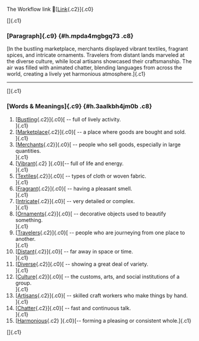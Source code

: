 The Workflow link
👏[[Link](https://www.google.com/url?q=http://www.google.com&sa=D&source=editors&ust=1755816039378914&usg=AOvVaw35STJQZQtZ0YbZwFGlpZMj){.c2}]{.c0}

[]{.c1}

### [Paragraph]{.c9} {#h.mpda4mgbgq73 .c8}

[In the bustling marketplace, merchants displayed vibrant textiles,
fragrant spices, and intricate ornaments. Travelers from distant lands
marveled at the diverse culture, while local artisans showcased their
craftsmanship. The air was filled with animated chatter, blending
languages from across the world, creating a lively yet harmonious
atmosphere.]{.c1}

------------------------------------------------------------------------

[]{.c1}

### [Words & Meanings]{.c9} {#h.3aalkbh4jm0b .c8}

1.  [[Bustling](https://www.google.com/url?q=http://www.google.com&sa=D&source=editors&ust=1755816039379714&usg=AOvVaw2_urzXnWVZYr-aGtnFEGcR){.c2}]{.c0}[ --
    full of lively activity.\
    ]{.c1}
2.  [[Marketplace](https://www.google.com/url?q=http://www.google.com&sa=D&source=editors&ust=1755816039379887&usg=AOvVaw2nu6d6kv1vv0sd1xx5CYgQ){.c2}]{.c0}[ --
    a place where goods are bought and sold.\
    ]{.c1}
3.  [[Merchants](https://www.google.com/url?q=http://www.google.com&sa=D&source=editors&ust=1755816039380004&usg=AOvVaw2eRQiQi_-gmxL4jPhw1iYY){.c2}]{.c0}[ --
    people who sell goods, especially in large quantities.\
    ]{.c1}
4.  [[Vibrant](https://www.google.com/url?q=http://www.google.com&sa=D&source=editors&ust=1755816039380145&usg=AOvVaw3jmTqpPOqguZ12EtbqNQYZ){.c2}
    ]{.c0}[-- full of life and energy.\
    ]{.c1}
5.  [[Textiles](https://www.google.com/url?q=http://www.google.com&sa=D&source=editors&ust=1755816039380279&usg=AOvVaw2z0HoKMlaYrvyTJqY9OCSm){.c2}]{.c0}[ --
    types of cloth or woven fabric.\
    ]{.c1}
6.  [[Fragrant](https://www.google.com/url?q=http://www.google.com&sa=D&source=editors&ust=1755816039380381&usg=AOvVaw0oHRafertk6aPZPFh38dDj){.c2}]{.c0}[ --
    having a pleasant smell.\
    ]{.c1}
7.  [[Intricate](https://www.google.com/url?q=http://www.google.com&sa=D&source=editors&ust=1755816039380499&usg=AOvVaw1kXby07Rjw1NbIAJyz4LH3){.c2}]{.c0}[ --
    very detailed or complex.\
    ]{.c1}
8.  [[Ornaments](https://www.google.com/url?q=http://www.google.com&sa=D&source=editors&ust=1755816039380606&usg=AOvVaw14y4_cZ4YrTKyxEM2_nsIw){.c2}]{.c0}[ --
    decorative objects used to beautify something.\
    ]{.c1}
9.  [[Travelers](https://www.google.com/url?q=http://www.google.com&sa=D&source=editors&ust=1755816039380718&usg=AOvVaw3WeML6GKpjd1CPU4GZ9Hcr){.c2}]{.c0}[ --
    people who are journeying from one place to another.\
    ]{.c1}
10. [[Distant](https://www.google.com/url?q=http://www.google.com&sa=D&source=editors&ust=1755816039380836&usg=AOvVaw38ayrqR4Wj1bjHCUmjICp5){.c2}]{.c0}[ --
    far away in space or time.\
    ]{.c1}
11. [[Diverse](https://www.google.com/url?q=http://www.google.com&sa=D&source=editors&ust=1755816039380932&usg=AOvVaw2x69GCkvR3VCJGTX5XOqII){.c2}]{.c0}[ --
    showing a great deal of variety.\
    ]{.c1}
12. [[Culture](https://www.google.com/url?q=http://www.google.com&sa=D&source=editors&ust=1755816039381069&usg=AOvVaw3AJcLwsSovzl2_rI2EsOHs){.c2}]{.c0}[ --
    the customs, arts, and social institutions of a group.\
    ]{.c1}
13. [[Artisans](https://www.google.com/url?q=http://www.google.com&sa=D&source=editors&ust=1755816039381259&usg=AOvVaw3eRlFjzjEzwH8Vnsfxno7m){.c2}]{.c0}[ --
    skilled craft workers who make things by hand.\
    ]{.c1}
14. [[Chatter](https://www.google.com/url?q=http://www.google.com&sa=D&source=editors&ust=1755816039381457&usg=AOvVaw2LgWEnXk4byZ0J8ERWreid){.c2}]{.c0}[ --
    fast and continuous talk.\
    ]{.c1}
15. [[Harmonious](https://www.google.com/url?q=http://www.google.com&sa=D&source=editors&ust=1755816039381635&usg=AOvVaw0vusLBC0bKZXBTL8UtfNtB){.c2}
    ]{.c0}[-- forming a pleasing or consistent whole.]{.c1}

[]{.c1}
